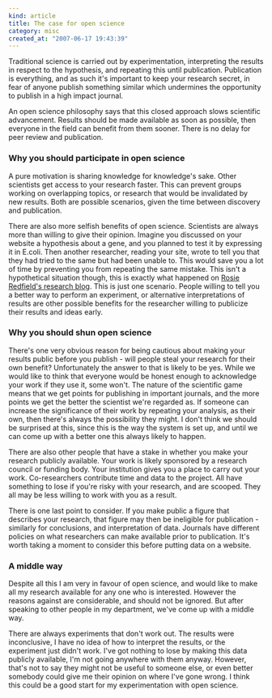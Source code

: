 ```yaml
--- 
kind: article
title: The case for open science
category: misc
created_at: "2007-06-17 19:43:39"
---
```


Traditional science is carried out by experimentation, interpreting the results 
in respect to the hypothesis, and repeating this until publication. Publication 
is everything, and as such it's important to keep your research secret, in fear 
of anyone publish something similar which undermines the opportunity to publish 
in a high impact journal.

An open science philosophy says that this closed approach slows scientific 
advancement. Results should be made available as soon as possible, then 
everyone in the field can benefit from them sooner. There is no delay for peer 
review and publication.

### Why you should participate in open science

A pure motivation is sharing knowledge for knowledge's sake. Other scientists 
get access to your research faster. This can prevent groups working on 
overlapping topics, or research that would be invalidated by new results. Both 
are possible scenarios, given the time between discovery and publication.

There are also more selfish benefits of open science. Scientists are always 
more than willing to give their opinion. Imagine you discussed on your website 
a hypothesis about a gene, and you planned to test it by expressing it in 
E.coli. Then another researcher, reading your site, wrote to tell you that they 
had tried to the same but had been unable to. This would save you a lot of time 
by preventing you from repeating the same mistake. This isn't a hypothetical 
situation though, this is exactly what happened on <a 
href="https://www.blogger.com/comment.g?blogID=32079676&amp;postID=2490455535622693456">Rosie 
Redfield's research blog</a>. This is just one scenario. People willing to tell 
you a better way to perform an experiment, or alternative interpretations of 
results are other possible benefits for the researcher willing to publicize 
their results and ideas early.

### Why you should shun open science

There's one very obvious reason for being cautious about making your results 
public before you publish - will people steal your research for their own 
benefit? Unfortunately the answer to that is likely to be yes. While we would 
like to think that everyone would be honest enough to acknowledge your work if 
they use it, some won't. The nature of the scientific game means that we get 
points for publishing in important journals, and the more points we get the 
better the scientist we're regarded as. If someone can increase the 
significance of their work by repeating your analysis, as their own, then 
there's always the possibility they might. I don't think we should be surprised 
at this, since this is the way the system is set up, and until we can come up 
with a better one this always likely to happen.

There are also other people that have a stake in whether you make your research 
publicly available. Your work is likely sponsored by a research council or 
funding body. Your institution gives you a place to carry out your work. 
Co-researchers contribute time and data to the project. All have something to 
lose if you're risky with your research, and are scooped. They all may be less 
willing to work with you as a result.

There is one last point to consider. If you make public a figure that describes 
your research, that figure may then be ineligible for publication - similarly 
for conclusions, and interpretation of data. Journals have different policies 
on what researchers can make available prior to publication. It's worth taking 
a moment to consider this before putting data on a website.

### A middle way

Despite all this I am very in favour of open science, and would like to make 
all my research available for any one who is interested. However the reasons 
against are considerable, and should not be ignored. But after speaking to 
other people in my department, we've come up with a middle way.

There are always experiments that don't work out. The results were 
inconclusive, I have no idea of how to interpret the results, or the experiment 
just didn't work. I've got nothing to lose by making this data publicly 
available, I'm not going anywhere with them anyway. However, that's not to say 
they might not be useful to someone else, or even better somebody could give me 
their opinion on where I've gone wrong. I think this could be a good start for 
my experimentation with open science.
